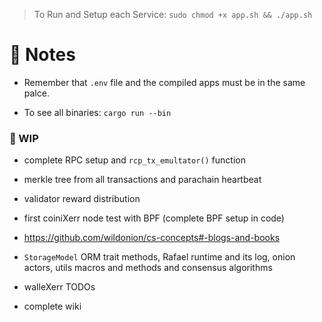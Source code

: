 

> To Run and Setup each Service: ```sudo chmod +x app.sh && ./app.sh```

# 📇 Notes

* Remember that `.env` file and the compiled apps must be in the same palce. 

* To see all binaries: ```cargo run --bin```

### 🚧 WIP 

* complete RPC setup and `rcp_tx_emultator()` function

* merkle tree from all transactions and parachain heartbeat 

* validator reward distribution

* first coiniXerr node test with BPF (complete BPF setup in code)

* https://github.com/wildonion/cs-concepts#-blogs-and-books

* `StorageModel` ORM trait methods, Rafael runtime and its log, onion actors, utils macros and methods and consensus algorithms

* walleXerr TODOs

* complete wiki